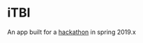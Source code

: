 # iTBI

An app built for a [hackathon](https://wexnermedical.osu.edu/neurological-institute/brain-health-and-performance-summit/brain-health-hack) in spring 2019.x
